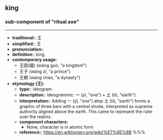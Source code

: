 ## king
### sub-component of "ritual axe"
---
- **traditional:**: 王
- **simplified:**: 王
- **pronunciation:**: 
- **definition:**: king
- **contemporary usage:**
  - 王国(國) (wáng guó, "a kingdom")
  - 王子 (wáng zǐ, "a prince")
  - 王朝 (wáng cháo, "a dynasty")
- **etymology (王):**
  - **type:**: ideogram
  - **description:**: ideogrammic: 一 (yī, "one") + 土 (tǔ, "earth").
  - **interpretation:**: Adding 一 (yī, "one") atop 土 (tǔ, "earth") forms a graphic of three bars with a central stroke, interpreted as supreme authority aligned above the earth. This came to represent the ruler over the realms.
  - **component characters:**
    - None, character is in atomic form
  - **reference:**: https://en.wiktionary.org/wiki/%E7%8E%8B
%%%
